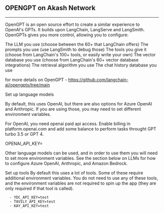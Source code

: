 ## OPENGPT on Akash Network

---

OpenGPT is an open source effort to create a similar experience to OpenAI's GPTs. It builds upon LangChain, LangServe and LangSmith. OpenGPTs gives you more control, allowing you to configure:

The LLM you use (choose between the 60+ that LangChain offers)
The prompts you use (use LangSmith to debug those)
The tools you give it (choose from LangChain's 100+ tools, or easily write your own)
The vector database you use (choose from LangChain's 60+ vector database integrations)
The retrieval algorithm you use
The chat history database you use

for more details on OpenGPT - https://github.com/langchain-ai/opengpts/tree/main

Set up language models

By default, this uses OpenAI, but there are also options for Azure OpenAI and Anthropic. If you are using those, you may need to set different environment variables.

For OpenAI, you need openai paid api access. Enable billing in platform.openai.com and add some balance to perform tasks throught GPT turbo 3.5 or GPT 4.

OPENAI_API_KEY=

Other language models can be used, and in order to use them you will need to set more environment variables. See the section below on LLMs for how to configure Azure OpenAI, Anthropic, and Amazon Bedrock.

Set up tools By default this uses a lot of tools. Some of these require additional environment variables. You do not need to use any of these tools, and the environment variables are not required to spin up the app (they are only required if that tool is called).

      - YDC_API_KEY=test
      - TAVILY_API_KEY=test
      - KAY_API_KEY=test

